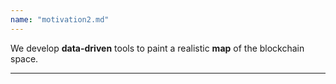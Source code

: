 ```yaml
---
name: "motivation2.md"
---
```


We develop **data-driven** tools to paint a realistic **map** of the blockchain space.
***